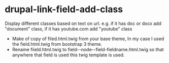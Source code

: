 # drupal-link-field-add-class
Display different classes based on text on url. e.g. if it has doc or docx add "document" class, if it has youtube.com add "youtube" class

- Make of copy of filed.html.twig from your base theme, In my case I used the field.html.twig from bootstrap 3 theme.
- Rename fiield.html.twig to field--node--field-fieldname.html.twig so that anywhere that field is used this twig template is   used.
